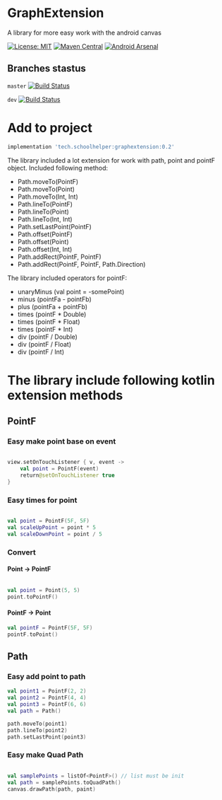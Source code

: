 # GraphExtension
A library for more easy work with the android canvas

[![License: MIT](https://img.shields.io/badge/License-MIT-yellow.svg)](https://opensource.org/licenses/MIT)
[![Maven Central](https://img.shields.io/maven-central/v/tech.schoolhelper/graphextension.svg?label=Maven%20Central)](https://search.maven.org/search?q=g:%22tech.schoolhelper%22%20AND%20a:%22graphextension%22)
[![Android Arsenal](https://img.shields.io/badge/Android%20Arsenal-Android%20Graph%20Extension-brightgreen.svg?style=flat)](https://android-arsenal.com/details/1/7167)

## Branches stastus
`master` [![Build Status](https://travis-ci.com/schoolhelper/androidgraphextension.svg?branch=master)](https://travis-ci.com/schoolhelper/androidgraphextension)

`dev` [![Build Status](https://travis-ci.com/schoolhelper/androidgraphextension.svg?branch=dev)](https://travis-ci.com/schoolhelper/androidgraphextension)

# Add to project
```groovy
implementation 'tech.schoolhelper:graphextension:0.2'
```

The library included a lot extension for work with path, point and pointF object. Included following method:

- Path.moveTo(PointF)
- Path.moveTo(Point)
- Path.moveTo(Int, Int)
- Path.lineTo(PointF)
- Path.lineTo(Point)
- Path.lineTo(Int, Int)
- Path.setLastPoint(PointF)
- Path.offset(PointF)
- Path.offset(Point)
- Path.offset(Int, Int)
- Path.addRect(PointF, PointF)
- Path.addRect(PointF, PointF, Path.Direction)

The library included operators for pointF:
- unaryMinus (val point = -somePoint)
- minus (pointFa - pointFb)
- plus (pointFa + pointFb)
- times (pointF * Double)
- times (pointF * Float)
- times (pointF * Int)
- div (pointF / Double)
- div (pointF / Float)
- div (pointF / Int)

# The library include following kotlin extension methods

## PointF

### Easy make point base on event
```kotlin

view.setOnTouchListener { v, event ->
	val point = PointF(event)
	return@setOnTouchListener true
}

```
### Easy times for point
```kotlin

val point = PointF(5F, 5F)
val scaleUpPoint = point * 5
val scaleDownPoint = point / 5

```

### Convert

#### Point -> PointF
```kotlin

val point = Point(5, 5)
point.toPointF()

```
#### PointF -> Point
```kotlin
val pointF = PointF(5F, 5F)
pointF.toPoint()
```

## Path

### Easy add point to path

```kotlin
val point1 = PointF(2, 2)
val point2 = PointF(4, 4)
val point3 = PointF(6, 6)
val path = Path()

path.moveTo(point1)
path.lineTo(point2)
path.setLastPoint(point3)

```

### Easy make Quad Path

```kotlin

val samplePoints = listOf<PointF>() // list must be init
val path = samplePoints.toQuadPath()
canvas.drawPath(path, paint)

```

